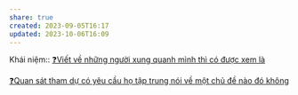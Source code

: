 ```yaml
---
share: true
created: 2023-09-05T16:17
updated: 2023-10-06T16:09
---
```


Khái niệm:: 
[❓Viết về những người xung quanh mình thì có được xem là ](%E2%9D%93Vi%E1%BA%BFt%20v%E1%BB%81%20nh%E1%BB%AFng%20ng%C6%B0%E1%BB%9Di%20xung%20quanh%20m%C3%ACnh%20th%C3%AC%20c%C3%B3%20%C4%91%C6%B0%E1%BB%A3c%20xem%20l%C3%A0.md) 

[❓Quan sát tham dự có yêu cầu họ tập trung nói về một chủ đề nào đó không](../Quan%20s%C3%A1t%20tham%20d%E1%BB%B1/%E2%9D%93Quan%20s%C3%A1t%20tham%20d%E1%BB%B1%20c%C3%B3%20y%C3%AAu%20c%E1%BA%A7u%20h%E1%BB%8D%20t%E1%BA%ADp%20trung%20n%C3%B3i%20v%E1%BB%81%20m%E1%BB%99t%20ch%E1%BB%A7%20%C4%91%E1%BB%81%20n%C3%A0o%20%C4%91%C3%B3%20kh%C3%B4ng.md) 
